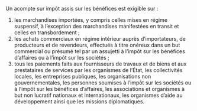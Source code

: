 Un acompte sur impôt assis sur les bénéfices est exigible sur :
1) les  marchandises  importées,  y  compris  celles  mises  en  régime  suspensif,  à
l’exception des marchandises manifestées en transit et celles en transbordement ;
2) les achats commerciaux en régime intérieur auprès d’importateurs, de producteurs
et de revendeurs, effectués à titre onéreux dans un but commercial ou présumé tel par un assujetti à l’impôt sur les bénéfices d’affaires ou à l’impôt sur les sociétés ;
3) tous les paiements faits aux fournisseurs de travaux et de biens et aux prestataires
de services par les organismes de l’État, les collectivités locales, les entreprises publiques, les organisations non gouvernementales, les personnes soumises à l’impôt sur les sociétés ou à l’impôt  sur  les  bénéfices  d’affaires,  les  associations  et  organismes  à  but  non  lucratif nationaux  et  internationaux,  les  organismes  d’aide  au  développement  ainsi  que  les missions diplomatiques.